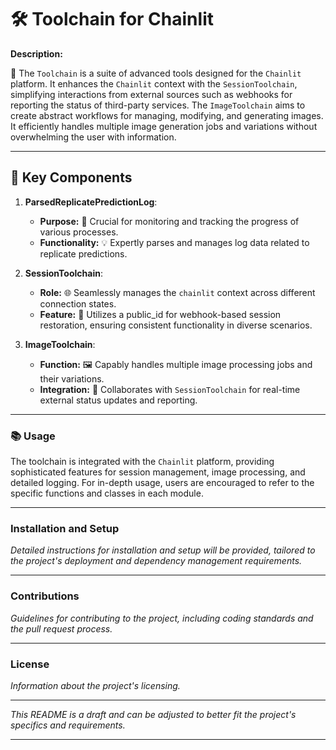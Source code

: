 # 🛠️ Toolchain for Chainlit

**Description:**

🌟 The `Toolchain` is a suite of advanced tools designed for the `Chainlit` platform. It enhances the `Chainlit` context with the `SessionToolchain`, simplifying interactions from external sources such as webhooks for reporting the status of third-party services. The `ImageToolchain` aims to create abstract workflows for managing, modifying, and generating images. It efficiently handles multiple image generation jobs and variations without overwhelming the user with information.

---

## 🔑 Key Components

1. **ParsedReplicatePredictionLog**:
   - **Purpose:** 🎯 Crucial for monitoring and tracking the progress of various processes.
   - **Functionality:** 💡 Expertly parses and manages log data related to replicate predictions.

2. **SessionToolchain**:
   - **Role:** 🌐 Seamlessly manages the `chainlit` context across different connection states.
   - **Feature:** 🔗 Utilizes a public_id for webhook-based session restoration, ensuring consistent functionality in diverse scenarios.

3. **ImageToolchain**:
   - **Function:** 🖼️ Capably handles multiple image processing jobs and their variations.
   - **Integration:** 🤝 Collaborates with `SessionToolchain` for real-time external status updates and reporting.

---

### 📚 Usage

The toolchain is integrated with the `Chainlit` platform, providing sophisticated features for session management, image processing, and detailed logging. For in-depth usage, users are encouraged to refer to the specific functions and classes in each module.

---

### Installation and Setup

*Detailed instructions for installation and setup will be provided, tailored to the project's deployment and dependency management requirements.*

---

### Contributions

*Guidelines for contributing to the project, including coding standards and the pull request process.*

---

### License

*Information about the project's licensing.*

---

*This README is a draft and can be adjusted to better fit the project's specifics and requirements.*

---
